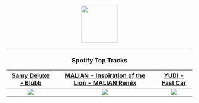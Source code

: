 <p align="center">
  <a href="https://www.tobiasmichael.de">
    <img src="https://tobiasmichael.de/assets/logo.gif" width="100" height="100"/>
  </a>
</p>

---

<h3 align="center">Spotify Top Tracks</h3>

[Samy Deluxe - Blubb](https://open.spotify.com/track/7dh6oWgfM55OzR7CsQn6cZ)|[MALIAN - Inspiration of the Lion - MALIAN Remix](https://open.spotify.com/track/6hIrhw6mLJx1yMXyraobyp)|[YUDI - Fast Car](https://open.spotify.com/track/6N8zJrr6R4cACAtbHiRVFO)
:---:|:----:|:----:
<img src="https://i.scdn.co/image/ab67616d00001e0291159909efd4363b89f87ed4"/>|<img src="https://i.scdn.co/image/ab67616d00001e02180c0d3dfd1e9bbe9438d162"/>|<img src="https://i.scdn.co/image/ab67616d00001e0260bc5ac6d39588aa7a7171b8"/>